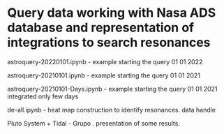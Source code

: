 # Query data working with Nasa ADS database and representation of integrations to search resonances
astroquery-20220101.ipynb - example starting the query 01 01 2022

astroquery-20210101.ipynb - example starting the query 01 01 2021

astroquery-20210101-Days.ipynb - example starting the query 01 01 2021 integrated only few days

de-all.ipynb - heat map construction to identify resonances. data handle

Pluto System + Tidal - Grupo . presentation of some results.
